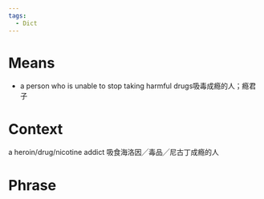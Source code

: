 ```yaml
---
tags:
  - Dict
---
```

# Means
- a person who is unable to stop taking harmful drugs吸毒成瘾的人；瘾君子
# Context
a heroin/drug/nicotine addict 吸食海洛因╱毒品╱尼古丁成瘾的人
# Phrase
